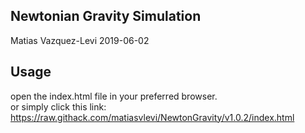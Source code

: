 Newtonian Gravity Simulation
----------------------------
Matias Vazquez-Levi 2019-06-02

Usage
-------------------------
open the index.html file in your preferred browser.<br />or simply click this link: https://raw.githack.com/matiasvlevi/NewtonGravity/v1.0.2/index.html
